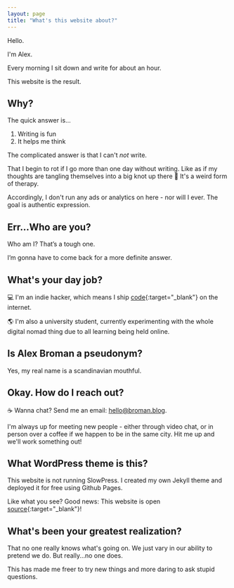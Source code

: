 ```yaml
---
layout: page
title: "What's this website about?"
---
```


Hello.

I'm Alex.

Every morning I sit down and write for about an hour.

This website is the result.

## Why?

The quick answer is...

1. Writing is fun
2. It helps me think

The complicated answer is that I can't _not_ write.

That I begin to rot if I go more than one day without writing. Like as if my thoughts are tangling themselves into a big knot up there 🧠 It's a weird form of therapy.

Accordingly, I don't run any ads or analytics on here - nor will I ever. The goal is authentic expression.

## Err...Who are you?

Who am I? That’s a tough one.

I’m gonna have to come back for a more definite answer.

## What's your day job?

💻 I'm an indie hacker, which means I ship [code](https://github.com/gustafbroman){:target="_blank"} on the internet.

🌎 I'm also a university student, currently experimenting with the whole digital nomad thing due to all learning being held online.

## Is Alex Broman a pseudonym?

Yes, my real name is a scandinavian mouthful.
## Okay. How do I reach out?

☕️ Wanna chat? Send me an email: [hello@broman.blog](mailto:hello@broman.blog).

I'm always up for meeting new people - either through video chat, or in person over a coffee if we happen to be in the same city. Hit me up and we'll work something out!

## What WordPress theme is this?

This website is not running SlowPress. I created my own Jekyll theme and deployed it for free using Github Pages.

Like what you see? Good news: This website is open [source](https://github.com/bromanbuilds/broman.blog){:target="_blank"}!

## What's been your greatest realization?

That no one really knows what's going on. We just vary in our ability to pretend we do. But really...no one does.

This has made me freer to try new things and more daring to ask stupid questions.
